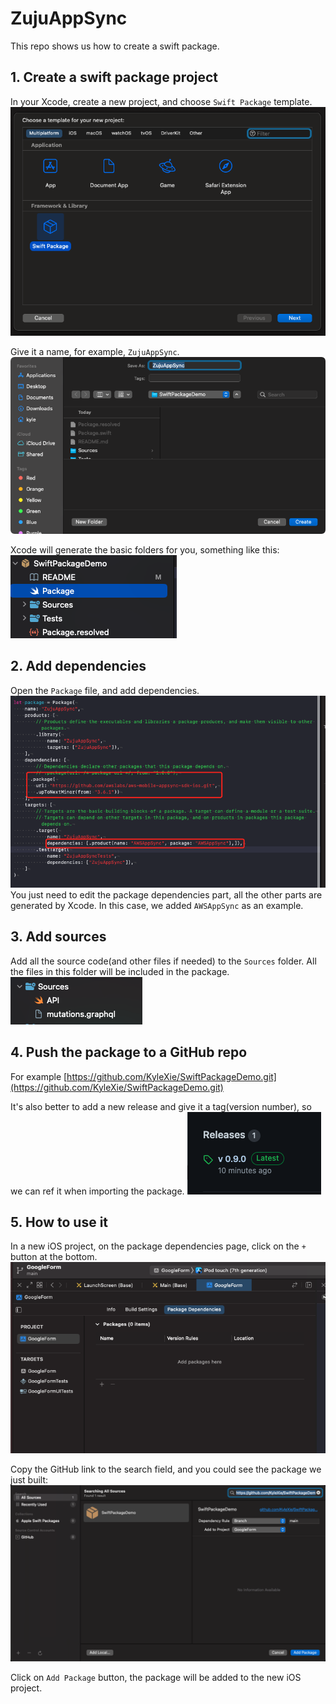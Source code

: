 # ZujuAppSync

This repo shows us how to create a swift package.

## 1. Create a swift package project
In your Xcode, create a new project, and choose `Swift Package` template.
![](WX20220527-181019.png)

Give it a name, for example, `ZujuAppSync`.
![](WX20220527-181108.png)


Xcode will generate the basic folders for you, something like this:
![](WX20220527-182142.png)

## 2. Add dependencies
Open the `Package` file, and add dependencies.
![](WX20220527-183846.png)
You just need to edit the package dependencies part, all the other parts are generated by Xcode. In this case, we added `AWSAppSync` as an example.

## 3. Add sources
Add all the source code(and other files if needed) to the `Sources` folder. All the files in this folder will be included in the package.
![](WX20220527-184250.png)

## 4. Push the package to a GitHub repo

For example [https://github.com/KyleXie/SwiftPackageDemo.git](https://github.com/KyleXie/SwiftPackageDemo.git)

It's also better to add a new release and give it a tag(version number), so we can ref it when importing the package.
![](WX20220527-184623.png)

## 5. How to use it

In a new iOS project, on the package dependencies page, click on the `+` button at the bottom.
![](WX20220527-183051.png)

Copy the GitHub link to the search field, and you could see the package we just built:
![](WX20220527-183211.png)

Click on `Add Package` button, the package will be added to the new iOS project.
